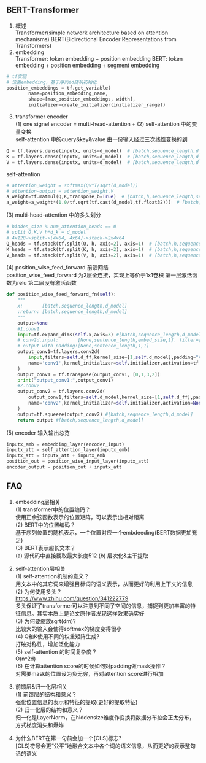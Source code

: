 BERT-Transformer
----
01. 概述  
Transformer(simple network architecture based on attention mechanisms)
BERT(Bidirectional Encoder Representations from Transformers)
02. embedding  
Transformer: token embedding + position embedding
BERT: token embedding + position embedding + segment embedding
```python
# tf实现
# 位置embedding，基于序列id随机初始化
position_embeddings = tf.get_variable(
        name=position_embedding_name,
        shape=[max_position_embeddings, width],
        initializer=create_initializer(initializer_range))
```
03. transformer encoder  
(1) one signel encoder = multi-head-attention + 
(2) self-attention 中的变量变换  
self-attention 中的query&key&value 由一份输入经过三次线性变换的到
```python
Q = tf.layers.dense(inputx, units=d_model)  # [batch,sequence_length,d_model]
K = tf.layers.dense(inputx, units=d_model)  # [batch,sequence_length,d_model]
V = tf.layers.dense(inputx, units=d_model)  # [batch,sequence_length,d_model]
```
self-attention  
```python
# attention_weight = softmax(QV^T/sqrt(d_model))
# attention-output = attention_weight.V
a_weight=tf.matmul(Q,K,transpose_b=True)  # [batch,h,sequence_length,sequence_length]
a_weight=a_weight*(1.0/tf.sqrt(tf.cast(d_model,tf.float32)))  # [batch,h,sequence_length，sequence_length]
```
(3) multi-head-attention 中的多头划分
```python
# hidden_size % num_attention_heads == 0
# split Q,K,V h*d_k = d_model
# 4x128->split->[4x64, 4x64]->stack->2x4x64
Q_heads = tf.stack(tf.split(Q, h, axis=2), axis=1)  # [batch,h,sequence_length,d_k]
K_heads = tf.stack(tf.split(K, h, axis=2), axis=1)  # [batch,h,sequence_length,d_k]
V_heads = tf.stack(tf.split(V, h, axis=2), axis=1)  # [batch,h,sequence_length,d_k]
```
(4) position_wise_feed_forward 前馈网络  
position_wise_feed_forward 为2层全连接，实现上等价于1x1卷积
第一层激活函数为relu 第二层没有激活函数
```python
def position_wise_feed_forward_fn(self):
    """
    x:       [batch,sequence_length,d_model]
    :return: [batch,sequence_length,d_model]
    """
    output=None
    #1.conv1
    input=tf.expand_dims(self.x,axis=3) #[batch,sequence_length,d_model,1]
    # conv2d.input:       [None,sentence_length,embed_size,1]. filter=[filter_size,self.embed_size,1,self.num_filters]
    # output with padding:[None,sentence_length,1,1]
    output_conv1=tf.layers.conv2d(
        input,filters=self.d_ff,kernel_size=[1,self.d_model],padding="VALID",
        name='conv1',kernel_initializer=self.initializer,activation=tf.nn.relu
    )
    output_conv1 = tf.transpose(output_conv1, [0,1,3,2])
    print("output_conv1:",output_conv1)
    #2.conv2
    output_conv2 = tf.layers.conv2d(
        output_conv1,filters=self.d_model,kernel_size=[1,self.d_ff],padding="VALID",
        name='conv2',kernel_initializer=self.initializer,activation=None
    )
    output=tf.squeeze(output_conv2) #[batch,sequence_length,d_model]
    return output #[batch,sequence_length,d_model]
```
(5) encoder 输入输出总览
```python
inputx_emb = embedding_layer(encoder_input)
inputx_att = self_attention_layer(inputx_emb)
inputx_att = inputx_att + inputx_emb
position_out = position_wise_input_layer(inputx_att)
encoder_output = position_out + inputx_att
```

FAQ
---
01. embedding层相关  
(1) transformer中的位置编码？  
使用正余弦函数表示的位置矩阵，可以表示出相对距离  
(2) BERT中的位置编码？  
基于序列位置的随机表示，一个位置对应一个embdeeding(BERT数据更加充足)  
(3) BERT表示超长文本？  
(a) 源代码中直接截取最大长度512 (b) 层次化&主干提取  

02. self-attention层相关  
(1) self-attention机制的意义？  
用文本中的其它词来增强目标词的语义表示，从而更好的利用上下文的信息  
(2) 为何使用多头？  
https://www.zhihu.com/question/341222779  
多头保证了transformer可以注意到不同子空间的信息，捕捉到更加丰富的特征信息。其实本质上是论文原作者发现这样效果确实好  
(3) 为何要缩放sqrt(dm)?  
比较大的输入会使得softmax的梯度变得很小  
(4) Q和K使用不同的权重矩阵生成?  
打破对称性，增加泛化能力  
(5) self-attention 的时间复杂度？  
O(n^2d)  
(6) 在计算attention score的时候如何对padding做mask操作？  
对需要mask的位置设为负无穷，再对attention score进行相加  

03. 前馈层&归一化层相关  
(1) 前馈层的结构和意义？  
强化位置信息的表示和特征的提取(更好的提取特征)  
(2) 归一化层的结构和意义？  
归一化是LayerNorm，在hiddensize维度作变换将数据分布拉会正太分布，方式梯度消失和爆炸  

04. 为什么BERT在第一句前会加一个[CLS]标志?  
[CLS]符号会更“公平”地融合文本中各个词的语义信息，从而更好的表示整句话的语义  
